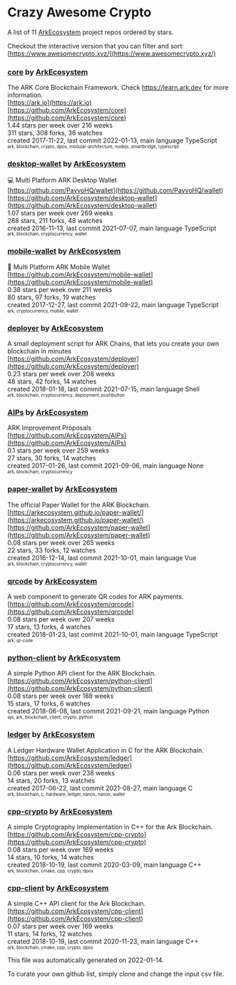 # Crazy Awesome Crypto
A list of 11 [ArkEcosystem](https://github.com/ArkEcosystem) project repos ordered by stars.  

Checkout the interactive version that you can filter and sort: 
[https://www.awesomecrypto.xyz/](https://www.awesomecrypto.xyz/)  


### [core](https://github.com/ArkEcosystem/core) by [ArkEcosystem](https://github.com/ArkEcosystem)  
The ARK Core Blockchain Framework. Check https://learn.ark.dev for more information.  
[https://ark.io](https://ark.io)  
[https://github.com/ArkEcosystem/core](https://github.com/ArkEcosystem/core)  
1.44 stars per week over 216 weeks  
311 stars, 308 forks, 36 watches  
created 2017-11-22, last commit 2022-01-13, main language TypeScript  
<sub><sup>ark, blockchain, crypto, dpos, modular-architecture, nodejs, smartbridge, typescript</sup></sub>


### [desktop-wallet](https://github.com/ArkEcosystem/desktop-wallet) by [ArkEcosystem](https://github.com/ArkEcosystem)  
:computer: Multi Platform ARK Desktop Wallet  
[https://github.com/PayvoHQ/wallet](https://github.com/PayvoHQ/wallet)  
[https://github.com/ArkEcosystem/desktop-wallet](https://github.com/ArkEcosystem/desktop-wallet)  
1.07 stars per week over 269 weeks  
288 stars, 211 forks, 48 watches  
created 2016-11-13, last commit 2021-07-07, main language TypeScript  
<sub><sup>ark, blockchain, cryptocurrency, wallet</sup></sub>


### [mobile-wallet](https://github.com/ArkEcosystem/mobile-wallet) by [ArkEcosystem](https://github.com/ArkEcosystem)  
📲 Multi Platform ARK Mobile Wallet  
[https://github.com/ArkEcosystem/mobile-wallet](https://github.com/ArkEcosystem/mobile-wallet)  
0.38 stars per week over 211 weeks  
80 stars, 97 forks, 19 watches  
created 2017-12-27, last commit 2021-09-22, main language TypeScript  
<sub><sup>ark, cryptocurrency, mobile, wallet</sup></sub>


### [deployer](https://github.com/ArkEcosystem/deployer) by [ArkEcosystem](https://github.com/ArkEcosystem)  
A small deployment script for ARK Chains, that lets you create your own blockchain in minutes  
[https://github.com/ArkEcosystem/deployer](https://github.com/ArkEcosystem/deployer)  
0.23 stars per week over 208 weeks  
48 stars, 42 forks, 14 watches  
created 2018-01-18, last commit 2021-07-15, main language Shell  
<sub><sup>ark, blockchain, cryptocurrency, deployment, pushbutton</sup></sub>


### [AIPs](https://github.com/ArkEcosystem/AIPs) by [ArkEcosystem](https://github.com/ArkEcosystem)  
ARK Improvement Proposals  
[https://github.com/ArkEcosystem/AIPs](https://github.com/ArkEcosystem/AIPs)  
0.1 stars per week over 259 weeks  
27 stars, 30 forks, 14 watches  
created 2017-01-26, last commit 2021-09-06, main language None  
<sub><sup>ark, blockchain, cryptocurrency</sup></sub>


### [paper-wallet](https://github.com/ArkEcosystem/paper-wallet) by [ArkEcosystem](https://github.com/ArkEcosystem)  
The official Paper Wallet for the ARK Blockchain.  
[https://arkecosystem.github.io/paper-wallet/](https://arkecosystem.github.io/paper-wallet/)  
[https://github.com/ArkEcosystem/paper-wallet](https://github.com/ArkEcosystem/paper-wallet)  
0.08 stars per week over 265 weeks  
22 stars, 33 forks, 12 watches  
created 2016-12-14, last commit 2021-10-01, main language Vue  
<sub><sup>ark, blockchain, cryptocurrency, wallet</sup></sub>


### [qrcode](https://github.com/ArkEcosystem/qrcode) by [ArkEcosystem](https://github.com/ArkEcosystem)  
A web component to generate QR codes for ARK payments.  
[https://github.com/ArkEcosystem/qrcode](https://github.com/ArkEcosystem/qrcode)  
0.08 stars per week over 207 weeks  
17 stars, 13 forks, 4 watches  
created 2018-01-23, last commit 2021-10-01, main language TypeScript  
<sub><sup>ark, qr-code</sup></sub>


### [python-client](https://github.com/ArkEcosystem/python-client) by [ArkEcosystem](https://github.com/ArkEcosystem)  
A simple Python API client for the ARK Blockchain.  
[https://github.com/ArkEcosystem/python-client](https://github.com/ArkEcosystem/python-client)  
0.08 stars per week over 188 weeks  
15 stars, 17 forks, 6 watches  
created 2018-06-08, last commit 2021-09-21, main language Python  
<sub><sup>api, ark, blockchain, client, crypto, python</sup></sub>


### [ledger](https://github.com/ArkEcosystem/ledger) by [ArkEcosystem](https://github.com/ArkEcosystem)  
A Ledger Hardware Wallet Application in C for the ARK Blockchain.  
[https://github.com/ArkEcosystem/ledger](https://github.com/ArkEcosystem/ledger)  
0.06 stars per week over 238 weeks  
14 stars, 20 forks, 13 watches  
created 2017-06-22, last commit 2021-08-27, main language C  
<sub><sup>ark, blockchain, c, hardware, ledger, nanos, nanox, wallet</sup></sub>


### [cpp-crypto](https://github.com/ArkEcosystem/cpp-crypto) by [ArkEcosystem](https://github.com/ArkEcosystem)  
A simple Cryptography Implementation in C++ for the Ark Blockchain.  
[https://github.com/ArkEcosystem/cpp-crypto](https://github.com/ArkEcosystem/cpp-crypto)  
0.08 stars per week over 169 weeks  
14 stars, 10 forks, 14 watches  
created 2018-10-19, last commit 2020-03-09, main language C++  
<sub><sup>ark, blockchain, cmake, cpp, crypto, dpos</sup></sub>


### [cpp-client](https://github.com/ArkEcosystem/cpp-client) by [ArkEcosystem](https://github.com/ArkEcosystem)  
A simple C++ API client for the Ark Blockchain.  
[https://github.com/ArkEcosystem/cpp-client](https://github.com/ArkEcosystem/cpp-client)  
0.07 stars per week over 169 weeks  
11 stars, 14 forks, 12 watches  
created 2018-10-19, last commit 2020-11-23, main language C++  
<sub><sup>ark, blockchain, cmake, cpp, crypto, dpos</sup></sub>


This file was automatically generated on 2022-01-14.  

To curate your own github list, simply clone and change the input csv file.  